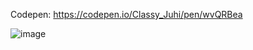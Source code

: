 Codepen: https://codepen.io/Classy_Juhi/pen/wvQRBea

![image](https://github.com/ClassyJuhi/CSS-Design-Lab/assets/103419567/a1fb8559-eb24-4bb6-a724-3b9f1afbc138)
